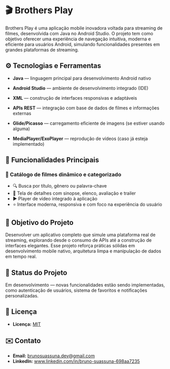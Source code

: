 # 🎬 Brothers Play
Brothers Play é uma aplicação mobile inovadora voltada para streaming de filmes, desenvolvida com Java no Android Studio. O projeto tem como objetivo oferecer uma experiência de navegação intuitiva, moderna e eficiente para usuários Android, simulando funcionalidades presentes em grandes plataformas de streaming.

## ⚙️ Tecnologias e Ferramentas
- **Java** — linguagem principal para desenvolvimento Android nativo

- **Android Studio** — ambiente de desenvolvimento integrado (IDE)

- **XML** — construção de interfaces responsivas e adaptáveis

- **APIs REST** — integração com base de dados de filmes e informações externas

- **Glide/Picasso** — carregamento eficiente de imagens (se estiver usando alguma)

- **MediaPlayer/ExoPlayer** — reprodução de vídeos (caso já esteja implementado)

## 🔑 Funcionalidades Principais
### 📁 Catálogo de filmes dinâmico e categorizado

- 🔍 Busca por título, gênero ou palavra-chave
- 🎥 Tela de detalhes com sinopse, elenco, avaliação e trailer
- ▶️ Player de vídeo integrado à aplicação
- ⭐ Interface moderna, responsiva e com foco na experiência do usuário

## 🚀 Objetivo do Projeto
Desenvolver um aplicativo completo que simule uma plataforma real de streaming, explorando desde o consumo de APIs até a construção de interfaces elegantes. Esse projeto reforça práticas sólidas em desenvolvimento mobile nativo, arquitetura limpa e manipulação de dados em tempo real.

## 📌 Status do Projeto
Em desenvolvimento — novas funcionalidades estão sendo implementadas, como autenticação de usuários, sistema de favoritos e notificações personalizadas.

## 📜 Licença
- **Licença:** [MIT](https://opensource.org/license/MIT)

## ✉️ Contato
- **Email:** brunosuassuna.dev@gmail.com
- **LinkedIn:** www.linkedin.com/in/bruno-suassuna-698aa7235
